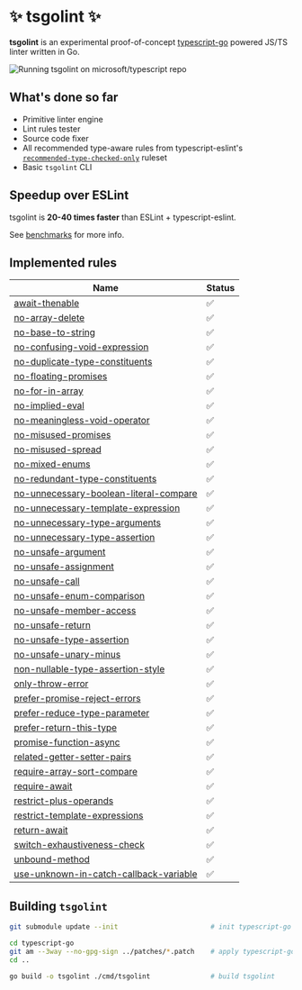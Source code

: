 # ✨ tsgolint ✨

**tsgolint** is an experimental proof-of-concept [typescript-go](https://github.com/microsoft/typescript-go) powered JS/TS linter written in Go.

![Running tsgolint on microsoft/typescript repo](./docs/record.gif)

## What's done so far

- Primitive linter engine
- Lint rules tester
- Source code fixer
- All recommended type-aware rules from typescript-eslint's [`recommended-type-checked-only`](https://typescript-eslint.io/rules/?=recommended-typeInformation) ruleset
- Basic `tsgolint` CLI

## Speedup over ESLint

tsgolint is **20-40 times faster** than ESLint + typescript-eslint.

See [benchmarks](./benchmarks/README.md) for more info.

## Implemented rules

| Name                                                                                                                | Status |
| ------------------------------------------------------------------------------------------------------------------- | ------ |
| [await-thenable](https://typescript-eslint.io/rules/await-thenable)                                                 | ✅     |
| [no-array-delete](https://typescript-eslint.io/rules/no-array-delete)                                               | ✅     |
| [no-base-to-string](https://typescript-eslint.io/rules/no-base-to-string)                                           | ✅     |
| [no-confusing-void-expression](https://typescript-eslint.io/rules/no-confusing-void-expression)                     | ✅     |
| [no-duplicate-type-constituents](https://typescript-eslint.io/rules/no-duplicate-type-constituents)                 | ✅     |
| [no-floating-promises](https://typescript-eslint.io/rules/no-floating-promises)                                     | ✅     |
| [no-for-in-array](https://typescript-eslint.io/rules/no-for-in-array)                                               | ✅     |
| [no-implied-eval](https://typescript-eslint.io/rules/no-implied-eval)                                               | ✅     |
| [no-meaningless-void-operator](https://typescript-eslint.io/rules/no-meaningless-void-operator)                     | ✅     |
| [no-misused-promises](https://typescript-eslint.io/rules/no-misused-promises)                                       | ✅     |
| [no-misused-spread](https://typescript-eslint.io/rules/no-misused-spread)                                           | ✅     |
| [no-mixed-enums](https://typescript-eslint.io/rules/no-mixed-enums)                                                 | ✅     |
| [no-redundant-type-constituents](https://typescript-eslint.io/rules/no-redundant-type-constituents)                 | ✅     |
| [no-unnecessary-boolean-literal-compare](https://typescript-eslint.io/rules/no-unnecessary-boolean-literal-compare) | ✅     |
| [no-unnecessary-template-expression](https://typescript-eslint.io/rules/no-unnecessary-template-expression)         | ✅     |
| [no-unnecessary-type-arguments](https://typescript-eslint.io/rules/no-unnecessary-type-arguments)                   | ✅     |
| [no-unnecessary-type-assertion](https://typescript-eslint.io/rules/no-unnecessary-type-assertion)                   | ✅     |
| [no-unsafe-argument](https://typescript-eslint.io/rules/no-unsafe-argument)                                         | ✅     |
| [no-unsafe-assignment](https://typescript-eslint.io/rules/no-unsafe-assignment)                                     | ✅     |
| [no-unsafe-call](https://typescript-eslint.io/rules/no-unsafe-call)                                                 | ✅     |
| [no-unsafe-enum-comparison](https://typescript-eslint.io/rules/no-unsafe-enum-comparison)                           | ✅     |
| [no-unsafe-member-access](https://typescript-eslint.io/rules/no-unsafe-member-access)                               | ✅     |
| [no-unsafe-return](https://typescript-eslint.io/rules/no-unsafe-return)                                             | ✅     |
| [no-unsafe-type-assertion](https://typescript-eslint.io/rules/no-unsafe-type-assertion)                             | ✅     |
| [no-unsafe-unary-minus](https://typescript-eslint.io/rules/no-unsafe-unary-minus)                                   | ✅     |
| [non-nullable-type-assertion-style](https://typescript-eslint.io/rules/non-nullable-type-assertion-style)           | ✅     |
| [only-throw-error](https://typescript-eslint.io/rules/only-throw-error)                                             | ✅     |
| [prefer-promise-reject-errors](https://typescript-eslint.io/rules/prefer-promise-reject-errors)                     | ✅     |
| [prefer-reduce-type-parameter](https://typescript-eslint.io/rules/prefer-reduce-type-parameter)                     | ✅     |
| [prefer-return-this-type](https://typescript-eslint.io/rules/prefer-return-this-type)                               | ✅     |
| [promise-function-async](https://typescript-eslint.io/rules/promise-function-async)                                 | ✅     |
| [related-getter-setter-pairs](https://typescript-eslint.io/rules/related-getter-setter-pairs)                       | ✅     |
| [require-array-sort-compare](https://typescript-eslint.io/rules/require-array-sort-compare)                         | ✅     |
| [require-await](https://typescript-eslint.io/rules/require-await)                                                   | ✅     |
| [restrict-plus-operands](https://typescript-eslint.io/rules/restrict-plus-operands)                                 | ✅     |
| [restrict-template-expressions](https://typescript-eslint.io/rules/restrict-template-expressions)                   | ✅     |
| [return-await](https://typescript-eslint.io/rules/return-await)                                                     | ✅     |
| [switch-exhaustiveness-check](https://typescript-eslint.io/rules/switch-exhaustiveness-check)                       | ✅     |
| [unbound-method](https://typescript-eslint.io/rules/unbound-method)                                                 | ✅     |
| [use-unknown-in-catch-callback-variable](https://typescript-eslint.io/rules/use-unknown-in-catch-callback-variable) | ✅     |

## Building `tsgolint`

```bash
git submodule update --init                       # init typescript-go submodule

cd typescript-go
git am --3way --no-gpg-sign ../patches/*.patch    # apply typescript-go patches
cd ..

go build -o tsgolint ./cmd/tsgolint               # build tsgolint
```
